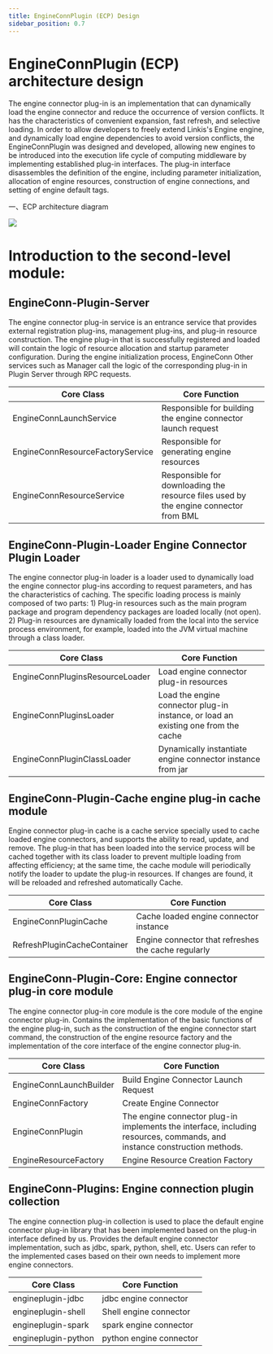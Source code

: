 ```yaml
---
title: EngineConnPlugin (ECP) Design
sidebar_position: 0.7
---
```



EngineConnPlugin (ECP) architecture design
===============================

The engine connector plug-in is an implementation that can dynamically load the engine connector and reduce the occurrence of version conflicts. It has the characteristics of convenient expansion, fast refresh, and selective loading. In order to allow developers to freely extend Linkis's Engine engine, and dynamically load engine dependencies to avoid version conflicts, the EngineConnPlugin was designed and developed, allowing new engines to be introduced into the execution life cycle of computing middleware by implementing established plug-in interfaces.
The plug-in interface disassembles the definition of the engine, including parameter initialization, allocation of engine resources, construction of engine connections, and setting of engine default tags.

一、ECP architecture diagram

![](/Images/Architecture/linkis-engineConnPlugin-01.png)

Introduction to the second-level module:
==============

EngineConn-Plugin-Server
------------------------

The engine connector plug-in service is an entrance service that provides external registration plug-ins, management plug-ins, and plug-in resource construction. The engine plug-in that is successfully registered and loaded will contain the logic of resource allocation and startup parameter configuration. During the engine initialization process, EngineConn
Other services such as Manager call the logic of the corresponding plug-in in Plugin Server through RPC requests.

| Core Class                           | Core Function                              |
|----------------------------------|---------------------------------------|
| EngineConnLaunchService          | Responsible for building the engine connector launch request            |
| EngineConnResourceFactoryService | Responsible for generating engine resources                      |
| EngineConnResourceService        | Responsible for downloading the resource files used by the engine connector from BML |


EngineConn-Plugin-Loader Engine Connector Plugin Loader
---------------------------------------

The engine connector plug-in loader is a loader used to dynamically load the engine connector plug-ins according to request parameters, and has the characteristics of caching. The specific loading process is mainly composed of two parts: 1) Plug-in resources such as the main program package and program dependency packages are loaded locally (not open). 2) Plug-in resources are dynamically loaded from the local into the service process environment, for example, loaded into the JVM virtual machine through a class loader.

| Core Class                          | Core Function                                     |
|---------------------------------|----------------------------------------------|
| EngineConnPluginsResourceLoader | Load engine connector plug-in resources                       |
| EngineConnPluginsLoader         | Load the engine connector plug-in instance, or load an existing one from the cache |
| EngineConnPluginClassLoader     | Dynamically instantiate engine connector instance from jar              |

EngineConn-Plugin-Cache engine plug-in cache module
----------------------------------------

Engine connector plug-in cache is a cache service specially used to cache loaded engine connectors, and supports the ability to read, update, and remove. The plug-in that has been loaded into the service process will be cached together with its class loader to prevent multiple loading from affecting efficiency; at the same time, the cache module will periodically notify the loader to update the plug-in resources. If changes are found, it will be reloaded and refreshed automatically Cache.

| Core Class                      | Core Function                     |
|-----------------------------|------------------------------|
| EngineConnPluginCache       | Cache loaded engine connector instance |
| RefreshPluginCacheContainer | Engine connector that refreshes the cache regularly     |

EngineConn-Plugin-Core: Engine connector plug-in core module
---------------------------------------------

The engine connector plug-in core module is the core module of the engine connector plug-in. Contains the implementation of the basic functions of the engine plug-in, such as the construction of the engine connector start command, the construction of the engine resource factory and the implementation of the core interface of the engine connector plug-in.

| Core Class                  | Core Function                                                 |
|-------------------------|----------------------------------------------------------|
| EngineConnLaunchBuilder | Build Engine Connector Launch Request                                   |
| EngineConnFactory       | Create Engine Connector                                           |
| EngineConnPlugin        | The engine connector plug-in implements the interface, including resources, commands, and instance construction methods. |
| EngineResourceFactory   | Engine Resource Creation Factory                                       |

EngineConn-Plugins: Engine connection plugin collection
-----------------------------------

The engine connection plug-in collection is used to place the default engine connector plug-in library that has been implemented based on the plug-in interface defined by us. Provides the default engine connector implementation, such as jdbc, spark, python, shell, etc. Users can refer to the implemented cases based on their own needs to implement more engine connectors.

| Core Class              | Core Function         |
|---------------------|------------------|
| engineplugin-jdbc   | jdbc engine connector   |
| engineplugin-shell  | Shell engine connector  |
| engineplugin-spark  | spark engine connector  |
| engineplugin-python | python engine connector |

